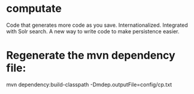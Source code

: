 # computate
Code that generates more code as you save. Internationalized. Integrated with Solr search. A new way to write code to make persistence easier. 

# Regenerate the mvn dependency file: 
mvn dependency:build-classpath -Dmdep.outputFile=config/cp.txt
